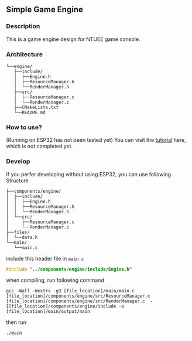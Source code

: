 ## Simple Game Engine

### Description

This is a game engine design for NTUEE game console.

### Architecture

```
└──engine/
   ├──include/
   │  ├──Engine.h
   │  ├──ResourceManager.h
   │  └──RenderManager.h
   ├──src/
   │  ├──ResourceManager.c
   │  └──RenderManager.c
   ├──CMakeLists.txt
   └──README.md
```

### How to use?

(Running on ESP32 has not been tested yet)
You can visit the [tutorial](https://hackmd.io/@uzF57KwOT5SnkVGD3Ppheg/Bkq8tLnLC) here, which is not completed yet.

### Develop

If you perfer developing without using ESP32, you can use following Structure

```
├──components/engine/
│  ├──include/
│  │  ├──Engine.h
│  │  ├──ResourceManager.h
│  │  └──RenderManager.h
│  └──src/
│     ├──ResourceManager.c
│     └──RenderManager.c
├──files/
│  └──data.h
└──main/
   └──main.c
```
include this header file in `main.c`
```C
#include "../components/engine/include/Engine.h"
```
when compiling, run following command
```
gcc -Wall -Wextra -g3 [file_location]/main/main.c [file_location]/components/engine/src/ResourceManager.c [file_location]/components/engine/src/RenderManager.c  -I[file_location]/components/engine/include -o [file_location]/main/output/main
```
then run
```
./main
```

